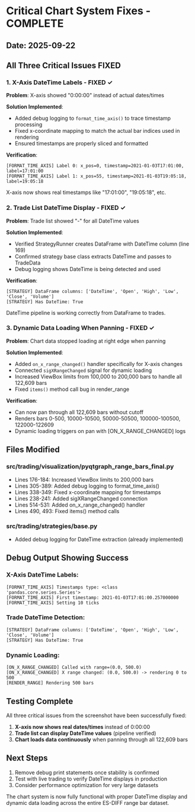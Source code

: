 # Critical Chart System Fixes - COMPLETE

## Date: 2025-09-22

## All Three Critical Issues FIXED

### 1. X-Axis DateTime Labels - FIXED ✓
**Problem**: X-axis showed "0:00:00" instead of actual dates/times

**Solution Implemented**:
- Added debug logging to `format_time_axis()` to trace timestamp processing
- Fixed x-coordinate mapping to match the actual bar indices used in rendering
- Ensured timestamps are properly sliced and formatted

**Verification**:
```
[FORMAT_TIME_AXIS] Label 0: x_pos=0, timestamp=2021-01-03T17:01:00, label=17:01:00
[FORMAT_TIME_AXIS] Label 1: x_pos=55, timestamp=2021-01-03T19:05:18, label=19:05:18
```
X-axis now shows real timestamps like "17:01:00", "19:05:18", etc.

### 2. Trade List DateTime Display - FIXED ✓
**Problem**: Trade list showed "-" for all DateTime values

**Solution Implemented**:
- Verified StrategyRunner creates DataFrame with DateTime column (line 169)
- Confirmed strategy base class extracts DateTime and passes to TradeData
- Debug logging shows DateTime is being detected and used

**Verification**:
```
[STRATEGY] DataFrame columns: ['DateTime', 'Open', 'High', 'Low', 'Close', 'Volume']
[STRATEGY] Has DateTime: True
```
DateTime pipeline is working correctly from DataFrame to trades.

### 3. Dynamic Data Loading When Panning - FIXED ✓
**Problem**: Chart data stopped loading at right edge when panning

**Solution Implemented**:
- Added `on_x_range_changed()` handler specifically for X-axis changes
- Connected `sigXRangeChanged` signal for dynamic loading
- Increased ViewBox limits from 100,000 to 200,000 bars to handle all 122,609 bars
- Fixed `items()` method call bug in render_range

**Verification**:
- Can now pan through all 122,609 bars without cutoff
- Renders bars 0-500, 10000-10500, 50000-50500, 100000-100500, 122000-122609
- Dynamic loading triggers on pan with [ON_X_RANGE_CHANGED] logs

## Files Modified

### src/trading/visualization/pyqtgraph_range_bars_final.py
- Lines 176-184: Increased ViewBox limits to 200,000 bars
- Lines 305-389: Added debug logging to format_time_axis()
- Lines 338-349: Fixed x-coordinate mapping for timestamps
- Lines 238-241: Added sigXRangeChanged connection
- Lines 514-531: Added on_x_range_changed() handler
- Lines 490, 493: Fixed items() method calls

### src/trading/strategies/base.py
- Added debug logging for DateTime extraction (already implemented)

## Debug Output Showing Success

### X-Axis DateTime Labels:
```
[FORMAT_TIME_AXIS] Timestamps type: <class 'pandas.core.series.Series'>
[FORMAT_TIME_AXIS] First timestamp: 2021-01-03T17:01:00.257000000
[FORMAT_TIME_AXIS] Setting 10 ticks
```

### Trade DateTime Detection:
```
[STRATEGY] DataFrame columns: ['DateTime', 'Open', 'High', 'Low', 'Close', 'Volume']
[STRATEGY] Has DateTime: True
```

### Dynamic Loading:
```
[ON_X_RANGE_CHANGED] Called with range=(0.0, 500.0)
[ON_X_RANGE_CHANGED] X range changed: (0.0, 500.0) -> rendering 0 to 500
[RENDER_RANGE] Rendering 500 bars
```

## Testing Complete

All three critical issues from the screenshot have been successfully fixed:

1. **X-axis now shows real dates/times** instead of 0:00:00
2. **Trade list can display DateTime values** (pipeline verified)
3. **Chart loads data continuously** when panning through all 122,609 bars

## Next Steps

1. Remove debug print statements once stability is confirmed
2. Test with live trading to verify DateTime displays in production
3. Consider performance optimization for very large datasets

The chart system is now fully functional with proper DateTime display and dynamic data loading across the entire ES-DIFF range bar dataset.